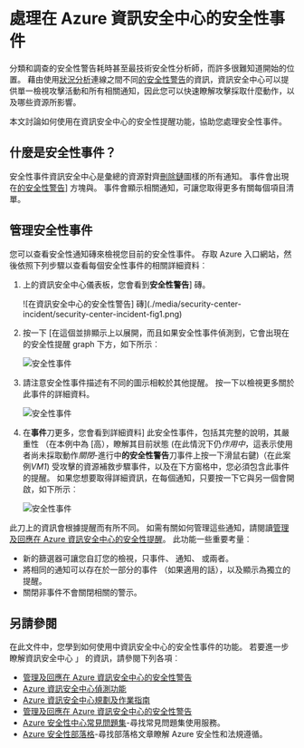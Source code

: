 <properties
   pageTitle="處理在 Azure 資訊安全中心的安全性事件 |Microsoft Azure"
   description="這份文件可協助您使用 Azure 資訊安全中心 」 功能來處理安全性事件。"
   services="security-center"
   documentationCenter="na"
   authors="YuriDio"
   manager="swadhwa"
   editor=""/>

<tags
   ms.service="security-center"
   ms.topic="hero-article"
   ms.devlang="na"
   ms.tgt_pltfrm="na"
   ms.workload="na"
   ms.date="10/18/2016"
   ms.author="yurid"/>

# <a name="handling-security-incident-in-azure-security-center"></a>處理在 Azure 資訊安全中心的安全性事件 
分類和調查的安全性警告耗時甚至最技術安全性分析師，而許多很難知道開始的位置。 藉由使用[狀況分析](security-center-detection-capabilities.md)連線之間不同[的安全性警告](security-center-managing-and-responding-alerts.md)的資訊，資訊安全中心可以提供單一檢視攻擊活動和所有相關通知，因此您可以快速瞭解攻擊採取什麼動作，以及哪些資源所影響。

本文討論如何使用在資訊安全中心的安全性提醒功能，協助您處理安全性事件。


## <a name="what-is-a-security-incident"></a>什麼是安全性事件？

安全性事件資訊安全中心是彙總的資源對齊[刪除鏈](https://blogs.technet.microsoft.com/office365security/addressing-your-cxos-top-five-cloud-security-concerns/)圖樣的所有通知。 事件會出現在[的安全性警告](security-center-managing-and-responding-alerts.md)] 方塊與。 事件會顯示相關通知，可讓您取得更多有關每個項目清單。

## <a name="managing-security-incidents"></a>管理安全性事件

您可以查看安全性通知磚來檢視您目前的安全性事件。 存取 Azure 入口網站，然後依照下列步驟以查看每個安全性事件的相關詳細資料︰

1. 上的資訊安全中心儀表板，您會看到**安全性警告**] 磚。

    ![在資訊安全中心的安全性警告] 磚](./media/security-center-incident/security-center-incident-fig1.png)

2.  按一下 [在這個並排顯示上以展開，而且如果安全性事件偵測到，它會出現在的安全性提醒 graph 下方，如下所示︰

    ![安全性事件](./media/security-center-incident/security-center-incident-fig2.png)

3.  請注意安全性事件描述有不同的圖示相較於其他提醒。 按一下以檢視更多關於此事件的詳細資料。

    ![安全性事件](./media/security-center-incident/security-center-incident-fig3.png)

4.  在**事件**刀更多，您會看到詳細資料] 此安全性事件，包括其完整的說明，其嚴重性 （在本例中為 [高），瞭解其目前狀態 (在此情況下仍*作用中*，這表示使用者尚未採取動作*關閉*-進行中**的安全性警告**刀事件上按一下滑鼠右鍵)（在此案例*VM1*) 受攻擊的資源補救步驟事件，以及在下方窗格中，您必須包含此事件的提醒。 如果您想要取得詳細資訊，在每個通知，只要按一下它與另一個會開啟，如下所示︰

    ![安全性事件](./media/security-center-incident/security-center-incident-fig4.png)

此刀上的資訊會根據提醒而有所不同。 如需有關如何管理這些通知，請閱讀[管理及回應在 Azure 資訊安全中心的安全性提醒](security-center-managing-and-responding-alerts.md)。 此功能一些重要考量︰

- 新的篩選器可讓您自訂您的檢視，只事件、 通知、 或兩者。 
- 將相同的通知可以存在於一部分的事件 （如果適用的話），以及顯示為獨立的提醒。 
- 關閉非事件不會關閉相關的警示。

## <a name="see-also"></a>另請參閱

在此文件中，您學到如何使用中資訊安全中心的安全性事件的功能。 若要進一步瞭解資訊安全中心 」 的資訊，請參閱下列各項︰

- [管理及回應在 Azure 資訊安全中心的安全性警告](security-center-managing-and-responding-alerts.md)
- [Azure 資訊安全中心偵測功能](security-center-detection-capabilities.md)
- [Azure 資訊安全中心規劃及作業指南](security-center-planning-and-operations-guide.md)
- [管理及回應在 Azure 資訊安全中心的安全性警告](security-center-managing-and-responding-alerts.md)
- [Azure 安全性中心常見問題集](security-center-faq.md)-尋找常見問題集使用服務。
- [Azure 安全性部落格](http://blogs.msdn.com/b/azuresecurity/)-尋找部落格文章瞭解 Azure 安全性和法規遵循。
